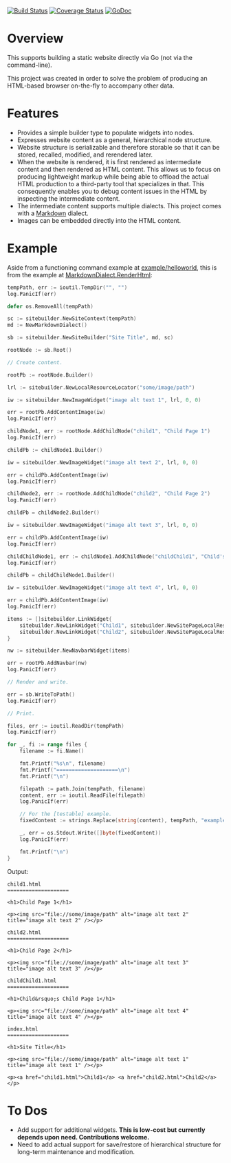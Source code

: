 [![Build Status](https://travis-ci.org/dsoprea/go-static-site-builder.svg?branch=master)](https://travis-ci.org/dsoprea/go-static-site-builder)
[![Coverage Status](https://coveralls.io/repos/github/dsoprea/go-static-site-builder/badge.svg?branch=master)](https://coveralls.io/github/dsoprea/go-static-site-builder?branch=master)
[![GoDoc](https://godoc.org/github.com/dsoprea/go-static-site-builder?status.svg)](https://godoc.org/github.com/dsoprea/go-static-site-builder)


# Overview

This supports building a static website directly via Go (not via the command-line).

This project was created in order to solve the problem of producing an HTML-based browser on-the-fly to accompany other data.


# Features

- Provides a simple builder type to populate widgets into nodes.
- Expresses website content as a general, hierarchical node structure.
- Website structure is serializable and therefore storable so that it can be stored, recalled, modified, and rerendered later.
- When the website is rendered, it is first rendered as intermediate content and then rendered as HTML content. This allows us to focus on producing lightweight markup while being able to offload the actual HTML production to a third-party tool that specializes in that. This consequently enables you to debug content issues in the HTML by inspecting the intermediate content.
- The intermediate content supports multiple dialects. This project comes with a [Markdown](https://daringfireball.net/projects/markdown) dialect.
- Images can be embedded directly into the HTML content.


# Example

Aside from a functioning command example at [example/helloworld](https://godoc.org/github.com/dsoprea/go-static-site-builder/example/helloworld), this is from the example at [MarkdownDialect.RenderHtml](https://godoc.org/github.com/dsoprea/go-static-site-builder/markdown#example-MarkdownDialect-RenderHtml):

```go
tempPath, err := ioutil.TempDir("", "")
log.PanicIf(err)

defer os.RemoveAll(tempPath)

sc := sitebuilder.NewSiteContext(tempPath)
md := NewMarkdownDialect()

sb := sitebuilder.NewSiteBuilder("Site Title", md, sc)

rootNode := sb.Root()

// Create content.

rootPb := rootNode.Builder()

lrl := sitebuilder.NewLocalResourceLocator("some/image/path")

iw := sitebuilder.NewImageWidget("image alt text 1", lrl, 0, 0)

err = rootPb.AddContentImage(iw)
log.PanicIf(err)

childNode1, err := rootNode.AddChildNode("child1", "Child Page 1")
log.PanicIf(err)

childPb := childNode1.Builder()

iw = sitebuilder.NewImageWidget("image alt text 2", lrl, 0, 0)

err = childPb.AddContentImage(iw)
log.PanicIf(err)

childNode2, err := rootNode.AddChildNode("child2", "Child Page 2")
log.PanicIf(err)

childPb = childNode2.Builder()

iw = sitebuilder.NewImageWidget("image alt text 3", lrl, 0, 0)

err = childPb.AddContentImage(iw)
log.PanicIf(err)

childChildNode1, err := childNode1.AddChildNode("childChild1", "Child's Child Page 1")
log.PanicIf(err)

childPb = childChildNode1.Builder()

iw = sitebuilder.NewImageWidget("image alt text 4", lrl, 0, 0)

err = childPb.AddContentImage(iw)
log.PanicIf(err)

items := []sitebuilder.LinkWidget{
    sitebuilder.NewLinkWidget("Child1", sitebuilder.NewSitePageLocalResourceLocator(sb, "child1")),
    sitebuilder.NewLinkWidget("Child2", sitebuilder.NewSitePageLocalResourceLocator(sb, "child2")),
}

nw := sitebuilder.NewNavbarWidget(items)

err = rootPb.AddNavbar(nw)
log.PanicIf(err)

// Render and write.

err = sb.WriteToPath()
log.PanicIf(err)

// Print.

files, err := ioutil.ReadDir(tempPath)
log.PanicIf(err)

for _, fi := range files {
    filename := fi.Name()

    fmt.Printf("%s\n", filename)
    fmt.Printf("====================\n")
    fmt.Printf("\n")

    filepath := path.Join(tempPath, filename)
    content, err := ioutil.ReadFile(filepath)
    log.PanicIf(err)

    // For the [testable] example.
    fixedContent := strings.Replace(string(content), tempPath, "example_path", -1)

    _, err = os.Stdout.Write([]byte(fixedContent))
    log.PanicIf(err)

    fmt.Printf("\n")
}
```

Output:

```
child1.html
====================

<h1>Child Page 1</h1>

<p><img src="file://some/image/path" alt="image alt text 2" title="image alt text 2" /></p>

child2.html
====================

<h1>Child Page 2</h1>

<p><img src="file://some/image/path" alt="image alt text 3" title="image alt text 3" /></p>

childChild1.html
====================

<h1>Child&rsquo;s Child Page 1</h1>

<p><img src="file://some/image/path" alt="image alt text 4" title="image alt text 4" /></p>

index.html
====================

<h1>Site Title</h1>

<p><img src="file://some/image/path" alt="image alt text 1" title="image alt text 1" /></p>

<p><a href="child1.html">Child1</a> <a href="child2.html">Child2</a></p>
```


# To Dos

- Add support for additional widgets. **This is low-cost but currently depends upon need. Contributions welcome.**
- Need to add actual support for save/restore of hierarchical structure for long-term maintenance and modification.
